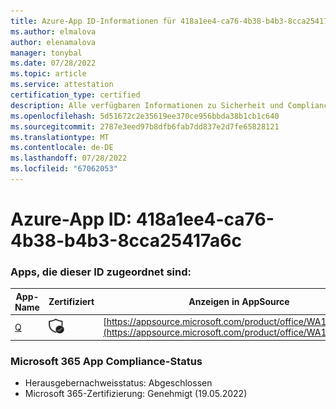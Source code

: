 ```yaml
---
title: Azure-App ID-Informationen für 418a1ee4-ca76-4b38-b4b3-8cca25417a6c
ms.author: elmalova
author: elenamalova
manager: tonybal
ms.date: 07/28/2022
ms.topic: article
ms.service: attestation
certification_type: certified
description: Alle verfügbaren Informationen zu Sicherheit und Compliance für 418a1ee4-ca76-4b38-b4b3-8cca25417a6c.
ms.openlocfilehash: 5d51672c2e35619ee370ce956bbda38b1cb1c640
ms.sourcegitcommit: 2787e3eed97b8dfb6fab7dd837e2d7fe65828121
ms.translationtype: MT
ms.contentlocale: de-DE
ms.lasthandoff: 07/28/2022
ms.locfileid: "67062053"
---
```

# <a name="azure-app-id-418a1ee4-ca76-4b38-b4b3-8cca25417a6c"></a>Azure-App ID: 418a1ee4-ca76-4b38-b4b3-8cca25417a6c


### <a name="apps-associated-with-this-id"></a>Apps, die dieser ID zugeordnet sind:
| **App-Name** | **Zertifiziert** | **Anzeigen in AppSource** |
|--------------|---------------|-----------------------|
| [Q](../forward/WA104381433.md) | <img alt="Certified application badge" src="../media/certified-badge.png" height="25" width="25" /> | [https://appsource.microsoft.com/product/office/WA104381433](https://appsource.microsoft.com/product/office/WA104381433) |

### <a name="microsoft-365-app-compliance-status"></a>Microsoft 365 App Compliance-Status
- Herausgebernachweisstatus: Abgeschlossen
- Microsoft 365-Zertifizierung: Genehmigt (19.05.2022)
